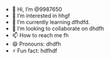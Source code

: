 - 👋 Hi, I’m @9987650
- 👀 I’m interested in hhgf
- 🌱 I’m currently learning dfhdfd.
- 💞️ I’m looking to collaborate on dhdfh
- 📫 How to reach me fh
- 😄 Pronouns: dhdfh
- ⚡ Fun fact: hdfhdf

<!---
9987650/9987650 is a ✨ special ✨ repository because its `README.md` (this file) appears on your GitHub profile.
You can click the Preview link to take a look at your changes.
--->
